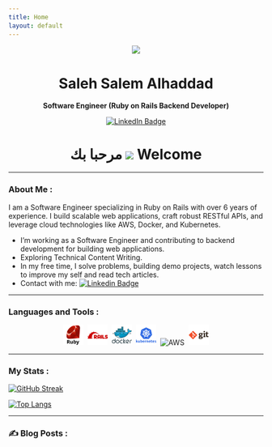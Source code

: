 ```yaml
---
title: Home
layout: default
---
```


<div id="header" align="center">
  <img src="https://media.giphy.com/media/M9gbBd9nbDrOTu1Mqx/giphy.gif" width="100"/>
  <h1>Saleh Salem Alhaddad</h1>
  <p><strong>Software Engineer (Ruby on Rails Backend Developer)</strong></p>
</div>

<div id="badges" align="center">
  <a href="https://www.linkedin.com/in/saleh-salem-alhaddad-9b7b2a149">
    <img src="https://img.shields.io/badge/LinkedIn-blue?style=for-the-badge&logo=linkedin&logoColor=white" alt="LinkedIn Badge"/>
  </a>
</div>

<h1 align="center">
  مرحبا بك
  <img src="https://media.giphy.com/media/hvRJCLFzcasrR4ia7z/giphy.gif" width="30px"/>
  Welcome
</h1>

---

### About Me :

I am a Software Engineer specializing in Ruby on Rails with over 6 years of experience. I build scalable web applications, craft robust RESTful APIs, and leverage cloud technologies like AWS, Docker, and Kubernetes.

- I’m working as a Software Engineer and contributing to backend development for building web applications.
- Exploring Technical Content Writing.
- In my free time, I solve problems, building demo projects, watch lessons to improve my self and read tech articles.
- Contact with me: [![Linkedin Badge](https://img.shields.io/badge/-SalehAlhaddad-blue?style=flat&logo=Linkedin&logoColor=white)](https://www.linkedin.com/in/saleh-salem-alhaddad-9b7b2a149/)

---

### Languages and Tools :

<div align="center">
  <img src="https://github.com/devicons/devicon/blob/master/icons/ruby/ruby-original-wordmark.svg" title="Ruby" alt="Ruby" width="40" height="40"/>&nbsp;
  <img src="https://github.com/devicons/devicon/blob/master/icons/rails/rails-plain-wordmark.svg" title="Rails" alt="Rails" width="40" height="40"/>&nbsp;
  <img src="https://github.com/devicons/devicon/blob/master/icons/docker/docker-original-wordmark.svg" title="Docker" alt="Docker" width="40" height="40"/>&nbsp;
  <img src="https://github.com/devicons/devicon/blob/master/icons/kubernetes/kubernetes-plain-wordmark.svg" title="Kubernetes" alt="Kubernetes" width="40" height="40"/>&nbsp;
  <img src="https://github.com/devicons/devicon/blob/master/icons/aws/aws-original-wordmark.svg" title="AWS" alt="AWS" width="40" height="40"/>&nbsp;
  <img src="https://github.com/devicons/devicon/blob/master/icons/git/git-original-wordmark.svg" title="Git" alt="Git" width="40" height="40"/>
</div>

---

### My Stats :

[![GitHub Streak](http://github-readme-streak-stats.herokuapp.com?user=saleh-alhaddad&theme=dark&background=000000)](https://git.io/streak-stats)

[![Top Langs](https://github-readme-stats.vercel.app/api/top-langs/?username=saleh-alhaddad&layout=compact&theme=vision-friendly-dark)](https://github.com/anuraghazra/github-readme-stats)

---

### :writing_hand: Blog Posts :

<!-- BLOG-POST-LIST:START -->
<!-- BLOG-POST-LIST:END -->


